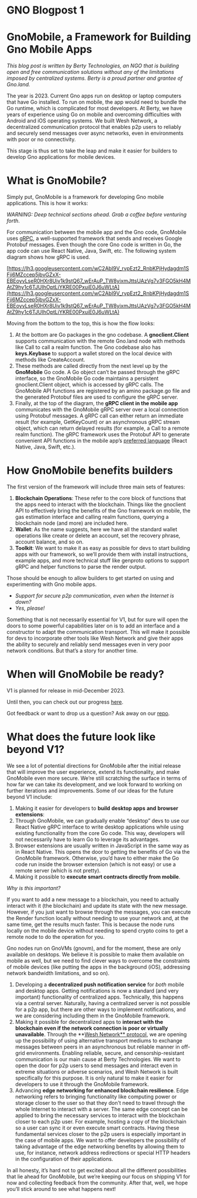 # GNO Blogpost 1

# GnoMobile, a Framework for Building Gno Mobile Apps

*This blog post is written by Berty Technologies, an NGO that is building open and free communication solutions without any of the limitations imposed by centralized systems. Berty is a proud partner and grantee of Gno.land.*

The year is 2023. Current Gno apps run on desktop or laptop computers that have Go installed. To run on mobile, the app would need to bundle the Go runtime, which is complicated for most developers. At Berty, we have years of experience using Go on mobile and overcoming difficulties with Android and iOS operating systems. We built Wesh Network, a decentralized communication protocol that enables p2p users to reliably and securely send messages over async networks, even in environments with poor or no connectivity.

This stage is thus set to take the leap and make it easier for builders to develop Gno applications for mobile devices.

# What is GnoMobile?

Simply put, GnoMobile is a framework for developing Gno mobile applications. This is how it works:

*WARNING: Deep technical sections ahead. Grab a coffee before venturing forth*.

For communication between the mobile app and the Gno code, GnoMobile uses [gRPC](https://grpc.io/), a well-supported framework that sends and receives Google Protobuf messages. Even though the core Gno code is written in Go, the app code can use React Native, Java, Swift, etc. The following system diagram shows how gRPC is used.

[https://lh3.googleusercontent.com/wC2AbI9V_rvpEzt2_RnbKPjHydagdm1SFji6MZccep5jbvGZxX-EBEoyvLseR0HXr8Uiv1k9stQ67_wErAuP_TW8yixmJttsUAzVg7v3FGO5kH4MAtZ9hy1c6TJUIhOptLiYKRE00PxuiE0J6uWLtA](https://lh3.googleusercontent.com/wC2AbI9V_rvpEzt2_RnbKPjHydagdm1SFji6MZccep5jbvGZxX-EBEoyvLseR0HXr8Uiv1k9stQ67_wErAuP_TW8yixmJttsUAzVg7v3FGO5kH4MAtZ9hy1c6TJUIhOptLiYKRE00PxuiE0J6uWLtA)

Moving from the bottom to the top, this is how the flow looks:

1. At the bottom are Go packages in the gno codebase. A **gnoclient.Client** supports communication with the remote Gno.land node with methods like Call to call a realm function. The Gno codebase also has **keys.Keybase** to support a wallet stored on the local device with methods like CreateAccount.
2. These methods are called directly from the next level up by the **GnoMobile** Go code. A Go object can’t be passed through the gRPC interface, so the GnoMobile Go code maintains a persistent gnoclient.Client object, which is accessed by gRPC calls. The GnoMobile API functions are registered by an amino package.go file and the generated Protobuf files are used to configure the gRPC server.
3. Finally, at the top of the diagram, the **gRPC client in the mobile app** communicates with the GnoMobile gRPC server over a local connection using Protobuf messages. A gRPC call can either return an immediate result (for example, GetKeyCount) or an asynchronous gRPC stream object, which can return delayed results (for example, a Call to a remote realm function). The gRPC framework uses the Protobuf API to generate convenient API functions in the mobile app’s [preferred language](https://grpc.io/docs/languages) (React Native, Java, Swift, etc.).

# How GnoMobile benefits builders

The first version of the framework will include three main sets of features:

1. **Blockchain Operations**: These refer to the core block of functions that the apps need to interact with the blockchain. Things like the gnoclient API to effectively bring the benefits of the Gno framework on mobile, the gas estimation interface and calling realm functions, querying a blockchain node (and more) are included here.
2. **Wallet**: As the name suggests, here we have all the standard wallet operations like create or delete an account, set the recovery phrase, account balance, and so on.
3. **Toolkit**: We want to make it as easy as possible for devs to start building apps with our framework, so we’ll provide them with install instructions, example apps, and more technical stuff like genproto options to support gRPC and helper functions to parse the render output.

Those should be enough to allow builders to get started on using and experimenting with Gno mobile apps.

- *Support for secure p2p communication, even when the Internet is down?*
- *Yes, please!*

Something that is not necessarily essential for V1, but for sure will open the doors to some powerful capabilities later on is to add an interface and a constructor to adapt the communication transport. This will make it possible for devs to incorporate other tools like Wesh Network and give their apps the ability to securely and reliably send messages even in very poor network conditions. But that’s a story for another time.

# When will GnoMobile be ready?

V1 is planned for release in mid-December 2023.

Until then, you can check out our progress [here](https://github.com/gnolang/hackerspace/issues/28).

Got feedback or want to drop us a question? Ask away on our [repo](https://github.com/gnolang/gnomobile/issues).

# What does the future look like beyond V1?

We see a lot of potential directions for GnoMobile after the initial release that will improve the user experience, extend its functionality, and make GnoMobile even more secure. We’re still scratching the surface in terms of how far we can take its development, and we look forward to working on further iterations and improvements. Some of our ideas for the future beyond V1 include:

1. Making it easier for developers to **build** **desktop apps** **and** **browser extensions**:
2. Through GnoMobile, we can gradually enable “desktop” devs to use our React Native gRPC interface to write desktop applications while using existing functionality from the core Go code. This way, developers will not necessarily have to learn Go to leverage its advantages.
3. Browser extensions are usually written in JavaScript in the same way as in React Native. This opens the door to getting the benefits of Go via the GnoMobile framework. Otherwise, you’d have to either make the Go code run inside the browser extension (which is not easy) or use a remote server (which is not pretty).
4. Making it possible to **execute smart contracts directly from mobile**.

*Why is this important?*

If you want to add a new message to a blockchain, you need to actually interact with it (the blockchain) and update its state with the new message. However, if you just want to browse through the messages, you can execute the Render function locally without needing to use your network and, at the same time, get the results much faster. This is because the node runs locally on the mobile device without needing to spend crypto coins to get a remote node to do the operation for you.

Gno nodes run on GnoVMs (gnovm), and for the moment, these are only available on desktops. We believe it is possible to make them available on mobile as well, but we need to find clever ways to overcome the constraints of mobile devices (like putting the apps in the background (iOS), addressing network bandwidth limitations, and so on).

1. Developing a **decentralized push notification service** for *both* mobile and desktop apps. Getting notifications is now a standard (and very important) functionality of centralized apps. Technically, this happens via a central server. Naturally, having a centralized server is not possible for a p2p app, but there are other ways to implement notifications, and we are considering including them in the GnoMobile framework.
2. Making it possible for decentralized apps to **interact with the blockchain even if the network connection is poor or virtually unavailable**. Through the **[Wesh Network** protocol](https://wesh.network/), we are opening up the possibility of using alternative transport mediums to exchange messages between peers in an asynchronous but reliable manner in off-grid environments. Enabling reliable, secure, and censorship-resistant communication is our main cause at Berty Technologies. We want to open the door for p2p users to send messages and interact even in extreme situations or adverse scenarios, and Wesh Network is built specifically for this purpose. It is only natural to make it easier for developers to use it through the GnoMobile framework.
3. Advancing **edge networking for enhanced blockchain resilience**. Edge networking refers to bringing functionality like computing power or storage closer to the user so that they don't need to travel through the whole Internet to interact with a server. The same edge concept can be applied to bring the necessary services to interact with the blockchain closer to each p2p user. For example, hosting a copy of the blockchain so a user can sync it or even execute smart contracts. Having these fundamental services closer to the p2p users is especially important in the case of mobile apps. We want to offer developers the possibility of taking advantage of the edge networking benefits by allowing them to use, for instance, network address redirections or special HTTP headers in the configuration of their applications.

In all honesty, it’s hard not to get excited about all the different possibilities that lie ahead for GnoMobile, but we’re keeping our focus on shipping V1 for now and collecting feedback from the community. After that, well, we hope you’ll stick around to see what happens next!
